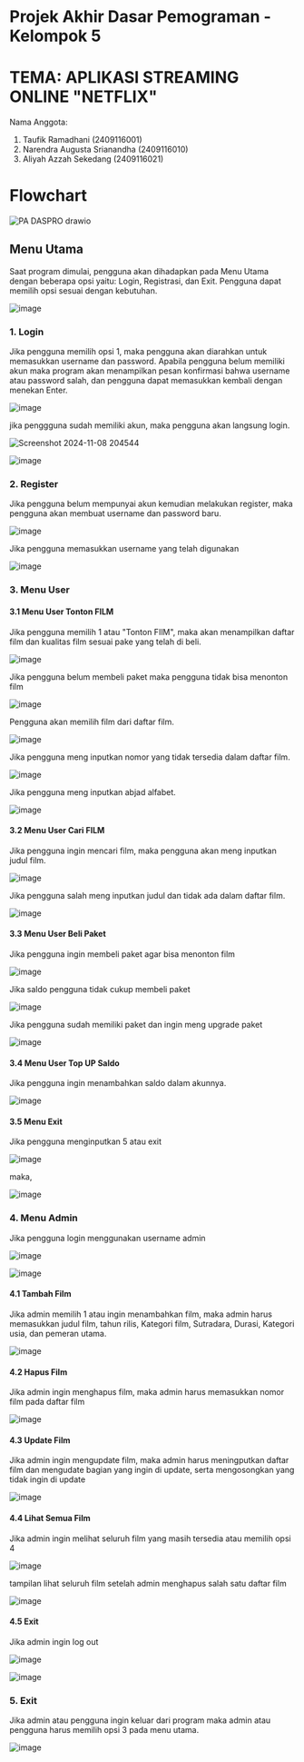 # Projek Akhir Dasar Pemograman - Kelompok 5

# TEMA: APLIKASI STREAMING ONLINE "NETFLIX"

Nama Anggota:
1. Taufik Ramadhani (2409116001)
2. Narendra Augusta Srianandha (2409116010)
3. Aliyah Azzah Sekedang (2409116021)

# Flowchart
![PA DASPRO drawio](https://github.com/user-attachments/assets/91609d67-b70d-4c45-9003-b0e278822aa7)


## Menu Utama

Saat program dimulai, pengguna akan dihadapkan pada Menu Utama dengan beberapa opsi yaitu: Login, Registrasi, dan Exit. Pengguna dapat memilih opsi sesuai dengan kebutuhan.

![image](https://github.com/user-attachments/assets/c2f6e4ee-f71a-422f-a0e5-cf1e0dfe89dc)

### 1. Login
   Jika pengguna memilih opsi 1, maka pengguna akan diarahkan untuk memasukkan username dan password. Apabila pengguna belum memiliki akun maka program akan menampilkan pesan konfirmasi bahwa username atau password salah, dan pengguna dapat memasukkan kembali dengan menekan Enter.

   ![image](https://github.com/user-attachments/assets/f5c1977d-c7c6-4fb0-9384-8d1ea13220bc)

   jika penggguna sudah memiliki akun, maka pengguna akan langsung login.
   
   ![Screenshot 2024-11-08 204544](https://github.com/user-attachments/assets/9b2184aa-2f60-481e-82c1-190a038a4b8a)
   
   ![image](https://github.com/user-attachments/assets/d80dc3b1-e2a4-4db0-a519-9d869e4ab599)


### 2. Register
   Jika pengguna belum mempunyai akun kemudian melakukan register, maka pengguna akan membuat username dan password baru.

   ![image](https://github.com/user-attachments/assets/08a2135e-5e38-45e9-852f-f343b9f9beef)

   Jika pengguna memasukkan username yang telah digunakan 

   ![image](https://github.com/user-attachments/assets/82fedd40-3914-4d18-ae27-e0407d90c4f3)


### 3. Menu User
#### 3.1 Menu User Tonton FILM
   Jika pengguna memilih 1 atau "Tonton FIlM", maka akan menampilkan daftar film dan kualitas film sesuai pake yang telah di beli.

   ![image](https://github.com/user-attachments/assets/2319dd2d-908b-4746-bd66-6342f0a9b31c)

   Jika pengguna belum membeli paket maka pengguna tidak bisa menonton film

   ![image](https://github.com/user-attachments/assets/5e28896f-8be8-4a3d-8fc6-6a0251f1afd7)


   Pengguna akan memilih film dari daftar film.

   ![image](https://github.com/user-attachments/assets/4cf0fdbb-b250-4b75-b16a-34f1609c6199)

   Jika pengguna meng inputkan nomor yang tidak tersedia dalam daftar film.

   ![image](https://github.com/user-attachments/assets/863bc6bb-6ee0-40fa-b93b-a6e7062ef750)

   Jika pengguna meng inputkan abjad alfabet.

   ![image](https://github.com/user-attachments/assets/66b05e56-cbc3-47ea-8128-aa1cfe76a66c)

#### 3.2 Menu User Cari FILM
   Jika pengguna ingin mencari film, maka pengguna akan meng inputkan judul film.

   ![image](https://github.com/user-attachments/assets/f5777e3c-5b47-4995-af3a-de8ea0b71993)

   Jika pengguna salah meng inputkan judul dan tidak ada dalam daftar film.

   ![image](https://github.com/user-attachments/assets/acaadd9e-302e-4997-9aab-01961272656f)

#### 3.3 Menu User Beli Paket
   Jika pengguna ingin membeli paket agar bisa menonton film
   
   ![image](https://github.com/user-attachments/assets/3078c008-17be-4481-afb7-75437b6ad359)

   Jika saldo pengguna tidak cukup membeli paket

   ![image](https://github.com/user-attachments/assets/9d2080f9-b06b-488b-a8d8-b78de42d3256)

   Jika pengguna sudah memiliki paket dan ingin meng upgrade paket

   ![image](https://github.com/user-attachments/assets/7ed861b0-3052-41cf-95ca-5b19121c8f8a)

   

#### 3.4 Menu User Top UP Saldo
   Jika pengguna ingin menambahkan saldo dalam akunnya.

   ![image](https://github.com/user-attachments/assets/5f0a9f7d-f42d-4091-951f-60208fad9ebc)

#### 3.5 Menu Exit
   Jika pengguna menginputkan 5 atau exit

   ![image](https://github.com/user-attachments/assets/7c4c7250-cb99-46b8-9b2e-bec96a9794fa)

   maka,

   ![image](https://github.com/user-attachments/assets/4b8921bd-0f8c-4c3b-b91b-b41d29faa31f)

### 4. Menu Admin
   Jika pengguna login menggunakan username admin

   ![image](https://github.com/user-attachments/assets/68449ccf-73a1-4b9b-99b4-99966696ad11)

   ![image](https://github.com/user-attachments/assets/c4bf74d9-3d68-4db4-ba29-2e100e218c34)

#### 4.1 Tambah Film
   Jika admin memilih 1 atau ingin menambahkan film, maka admin harus memasukkan judul film, tahun rilis, Kategori film, Sutradara, Durasi, Kategori usia, dan pemeran utama.

   ![image](https://github.com/user-attachments/assets/dc918864-1627-41e5-8ffe-357264d15733)

#### 4.2 Hapus Film
   Jika admin ingin menghapus film, maka admin harus memasukkan nomor film pada daftar film

   ![image](https://github.com/user-attachments/assets/00f270bf-75d9-46e6-b762-f841fb60d064)

#### 4.3 Update Film
   Jika admin ingin mengupdate film, maka admin harus meningputkan daftar film dan mengudate bagian yang ingin di update, serta mengosongkan yang tidak ingin di update

   ![image](https://github.com/user-attachments/assets/96b6369e-ed43-479d-b401-520b8fbc62bf)

#### 4.4 Lihat Semua Film
   Jika admin ingin melihat seluruh film yang masih tersedia atau memilih opsi 4

   ![image](https://github.com/user-attachments/assets/98455177-8ca6-4bca-afe6-07c7d31217ae)

   tampilan lihat seluruh film setelah admin menghapus salah satu daftar film

   ![image](https://github.com/user-attachments/assets/e90d02f2-fcd0-42ff-8ca3-52e742e2b560)

#### 4.5 Exit

   Jika admin ingin log out

   ![image](https://github.com/user-attachments/assets/ef663ec4-eb28-4245-88db-602f006399e5)

   ![image](https://github.com/user-attachments/assets/e8b104bb-f94d-4026-ba91-2d3d5af480f6)

### 5. Exit

   Jika admin atau pengguna ingin keluar dari program maka admin atau pengguna harus memilih opsi 3 pada menu utama.

   ![image](https://github.com/user-attachments/assets/a1bacba5-e13f-47ea-9567-69dca31ac629)


   


   













